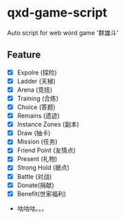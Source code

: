 # qxd-game-script
Auto script for web word game '群雄斗'

## Feature
- [x] Expolre (探险)
- [x] Ladder (天梯)
- [x] Arena (竞技)
- [x] Training (合练)
- [x] Choice (答题)
- [x] Remains (遗迹)
- [x] Instance Zones (副本)
- [x] Draw (抽卡)
- [x] Mission (任务)
- [x] Friend Point (友情点)
- [x] Present (礼物)
- [x] Strong Hold (据点)
- [x] Battle (对战)
- [x] Donate(捐献)
- [x] Benefit(世家福利)
- 咕咕咕。。。